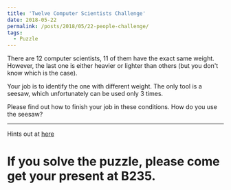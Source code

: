```yaml
---
title: 'Twelve Computer Scientists Challenge'
date: 2018-05-22
permalink: /posts/2018/05/22-people-challenge/
tags:
  - Puzzle
---
```


There are 12 computer scientists, 11 of them have the exact same weight. However, the last one is either heavier or lighter than others (but you don't know which is the case). 

Your job is to identify the one with different weight. The only tool is a seesaw, which unfortunately can be used only 3 times. 

Please find out how to finish your job in these conditions. How do you use the seesaw?

------

Hints out at [here](http://yichiliao.com/posts/2018/05/24-12people-hints/)

If you solve the puzzle, please come get your present at B235.
======